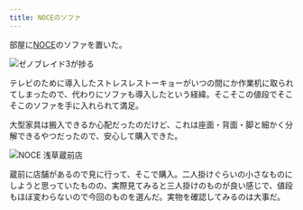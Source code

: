 ```yaml
---
title: NOCEのソファ
---
```

部屋に[NOCE](https://www.noce.co.jp/)のソファを置いた。

![](https://lh3.googleusercontent.com/H2QqtL60YfodQFfQ925h-w4YHfrnxTZ71s2tj_3ZjUHxas-V4rSx2Xt7Q5TqVTrqPceVnOaYcgFh2nczs67vECeTl5JW5SpVHjdRQ4xCgrxS-5nQrGcQtDi2wOEHJ0evnQZHRy_rsFmR6Tx5qWk9SSs "ゼノブレイド3が捗る")

テレビのために導入したストレスレストーキョーがいつの間にか作業机に取られてしまったので、代わりにソファも導入したという経緯。そこそこの値段でそこそこのソファを手に入れられて満足。

大型家具は搬入できるか心配だったのだけど、これは座面・背面・脚と細かく分解できるやつだったので、安心して購入できた。

![](https://lh6.googleusercontent.com/GEe1sN5WtobdB--FwZBYTWlzBH84ar93WK_Mz23TySSkXZd4_urVXd93qIY1WMKqRaZkSTDAW01eRwf0CyLYOGpAGd13uMIgHrMBgmmGPp3bpuKxm7deNSDNCwNbaTMmOfsa1rq0aKIlXzT6rwrqqdU "NOCE 浅草蔵前店")

蔵前に店舗があるので見に行って、そこで購入。二人掛けぐらいの小さなものにしようと思っていたものの、実際見てみると三人掛けのものが良い感じで、値段もほぼ変わらないので今回のものを選んだ。実物を確認してみるのは大事だ。
